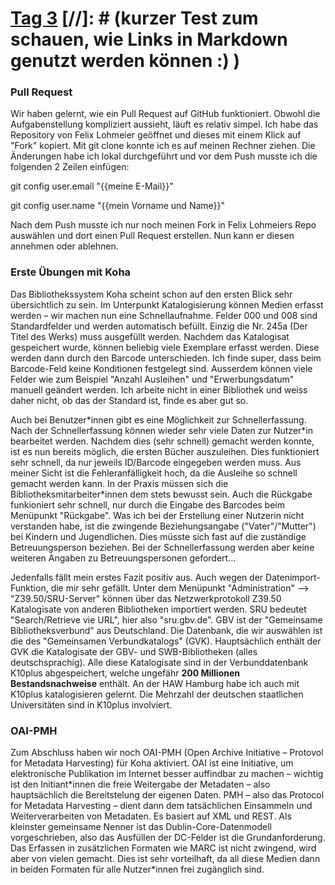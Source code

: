 # [Tag 3](https://www.youtube.com/watch?v=iAeuYlc2gQk) [//]: # (kurzer Test zum schauen, wie Links in Markdown genutzt werden können :) )

### Pull Request
Wir haben gelernt, wie ein Pull Request auf GitHub funktioniert. Obwohl die Aufgabenstellung kompliziert aussieht, läuft es relativ simpel. Ich habe das Repository von Felix Lohmeier geöffnet und dieses mit einem Klick auf "Fork" kopiert. Mit git clone konnte ich es auf meinen Rechner ziehen. Die Änderungen habe ich lokal durchgeführt und vor dem Push musste ich die folgenden 2 Zeilen einfügen:<p>
git config user.email "{{meine E-Mail}}"<p>
git config user.name "{{mein Vorname und Name}}"<p>
Nach dem Push musste ich nur noch meinen Fork in Felix Lohmeiers Repo auswählen und dort einen Pull Request erstellen. Nun kann er diesen annehmen oder ablehnen. 

### Erste Übungen mit Koha
Das Bibliothekssystem Koha scheint schon auf den ersten Blick sehr übersichtlich zu sein. Im Unterpunkt Katalogisierung können Medien erfasst werden – wir machen nun eine Schnellaufnahme. Felder 000 und 008 sind Standardfelder und werden automatisch befüllt. Einzig die Nr. 245a (Der Titel des Werks) muss ausgefüllt werden. Nachdem das Katalogisat gespeichert wurde, können beliebig viele Exemplare erfasst werden. Diese werden dann durch den Barcode unterschieden. Ich finde super, dass beim Barcode-Feld keine Konditionen festgelegt sind. Ausserdem können viele Felder wie zum Beispiel "Anzahl Ausleihen" und "Erwerbungsdatum" manuell geändert werden. Ich arbeite nicht in einer Bibliothek und weiss daher nicht, ob das der Standard ist, finde es aber gut so.

Auch bei Benutzer\*innen gibt es eine Möglichkeit zur Schnellerfassung. Nach der Schnellerfassung können wieder sehr viele Daten zur Nutzer\*in bearbeitet werden. Nachdem dies (sehr schnell) gemacht werden konnte, ist es nun bereits möglich, die ersten Bücher auszuleihen. Dies funktioniert sehr schnell, da nur jeweils ID/Barcode eingegeben werden muss. Aus meiner Sicht ist die Fehleranfälligkeit hoch, da die Ausleihe so schnell gemacht werden kann. In der Praxis müssen sich die Bibliotheksmitarbeiter\*innen dem stets bewusst sein. Auch die Rückgabe funkioniert sehr schnell, nur durch die Eingabe des Barcodes beim Menüpunkt "Rückgabe". Was ich bei der Erstellung einer Nutzerin nicht verstanden habe, ist die zwingende Beziehungsangabe ("Vater"/"Mutter") bei Kindern und Jugendlichen. Dies müsste sich fast auf die zuständige Betreuungsperson beziehen. Bei der Schnellerfassung werden aber keine weiteren Angaben zu Betreuungspersonen gefordert...

Jedenfalls fällt mein erstes Fazit positiv aus. Auch wegen der Datenimport-Funktion, die mir sehr gefällt. Unter dem Menüpunkt "Administration" --> "Z39.50/SRU-Server" können über das Netzwerkprotokoll Z39.50 Katalogisate von anderen Bibliotheken importiert werden. SRU bedeutet "Search/Retrieve vie URL", hier also "sru.gbv.de". GBV ist der "Gemeinsame Bibliotheksverbund" aus Deutschland. Die Datenbank, die wir auswählen ist die des "Gemeinsamen Verbundkatalogs" (GVK). Hauptsächlich enthält der GVK die Katalogisate der GBV- und SWB-Bibliotheken (alles deutschsprachig). Alle diese Katalogisate sind in der Verbunddatenbank K10plus abgespeichert, welche ungefähr **200 Millionen Bestandsnachweise** enthält. An der HAW Hamburg habe ich auch mit K10plus katalogisieren gelernt. Die Mehrzahl der deutschen staatlichen Universitäten sind in K10plus involviert.

### OAI-PMH
Zum Abschluss haben wir noch OAI-PMH (Open Archive Initiative – Protovol for Metadata Harvesting) für Koha aktiviert. OAI ist eine Initiative, um elektronische Publikation im Internet besser auffindbar zu machen – wichtig ist den Initiant\*innen die freie Weitergabe der Metadaten – also hauptsächlich die Bereitstelung der eigenen Daten. PMH – also das Protocol for Metadata Harvesting – dient dann dem tatsächlichen Einsammeln und Weiterverarbeiten von Metadaten. Es basiert auf XML und REST. Als kleinster gemeinsame Nenner ist das Dublin-Core-Datenmodell vorgeschrieben, also das Ausfüllen der DC-Felder ist die Grundanforderung. Das Erfassen in zusätzlichen Formaten wie MARC ist nicht zwingend, wird aber von vielen gemacht. Dies ist sehr vorteilhaft, da all diese Medien dann in beiden Formaten für alle Nutzer\*innen frei zugänglich sind.
